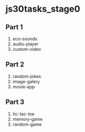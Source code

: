 # js30tasks_stage0
## Part 1
1. eco-sounds
2. audio-player
3. custom-video
## Part 2
1. random-jokes
2. image-galery
3. movie-app
## Part 3
1. tic-tac-toe
2. memory-game
3. random-game
